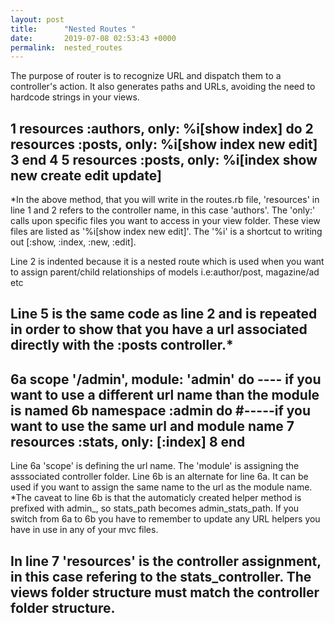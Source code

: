 ```yaml
---
layout: post
title:      "Nested Routes "
date:       2019-07-08 02:53:43 +0000
permalink:  nested_routes
---
```



The purpose of router is to recognize URL and dispatch them to a controller's action. It also generates paths and URLs, avoiding the need to hardcode strings in your views.


1 resources :authors, only: %i[show index] do
2       resources :posts, only: %i[show index new edit]
3 end
4
5 resources :posts, only: %i[index show new create edit update]
-----------------------------------------------
*In the above method, that you will write in the routes.rb file, 'resources' in line 1 and 2 refers to the controller name, in this case 'authors'. The 'only:' calls upon specific files you want to access in your view folder. These view files are listed as '%i[show index new edit]'. The '%i' is a shortcut to writing out [:show, :index, :new, :edit].  
  
 Line 2 is indented because it is a nested route which is used when you want to assign parent/child relationships of models i.e:author/post, magazine/ad etc
		
Line 5 is the same code as line 2 and is repeated in order to show that you have a url associated directly with the :posts	controller.*
-----------------------------------------------		
6a  scope '/admin', module: 'admin' do  ---- if you want to use a different url name than the module is named
6b  namespace :admin do #-----if you want to use the same url and module name
7          resources :stats, only: [:index]
8     end
-----------------------------------------------
Line 6a 'scope' is defining the url name. The 'module' is assigning the asssociated controller folder. 
Line 6b is an alternate for line 6a. It can be used if you want to assign the same name to the url as the module name. 
*The caveat to line 6b is that the automaticly created helper method is prefixed with admin_, so stats_path becomes admin_stats_path. If you switch from 6a to 6b you have to remember to update any URL helpers you have in use in any of your mvc files. 

In line 7 'resources' is the controller assignment, in this case refering to the stats_controller. The views folder structure must match the controller folder structure.
-----------------------------------------------


